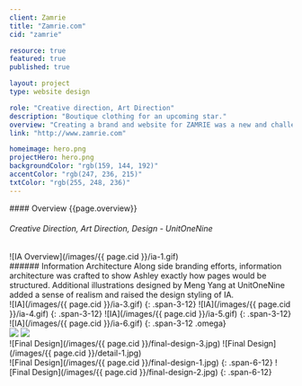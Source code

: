 ```yaml
---
client: Zamrie
title: "Zamrie.com"
cid: "zamrie"

resource: true
featured: true
published: true

layout: project
type: website design

role: "Creative direction, Art Direction"
description: "Boutique clothing for an upcoming star."
overview: "Creating a brand and website for ZAMRIE was a new and challenging task. The brand and site needed to represent Ashley’s stylings and simplicity while retaining her inspiration of bold modern looks.<br><br> The website was designed to feel elegant, sophisticated and retain a high-fashion appeal. I pulled inspiration from fashion editorials and employed various design patterns and styling that was both elegant without feeling too art nouveau."
link: "http://www.zamrie.com"

homeimage: hero.png
projectHero: hero.png
backgroundColor: "rgb(159, 144, 192)"
accentColor: "rgb(247, 236, 215)"
txtColor: "rgb(255, 248, 236)"  
---
```

<section class="overview">
#### Overview
{{page.overview}}

###### Creative Direction, Art Direction, Design - UnitOneNine
</section>

<section class="content--wide">
![IA Overview](/images/{{ page.cid }}/ia-1.gif)
</section>
<section class="content--copy">
###### Information Architecture
Along side branding efforts, information architecture was crafted to show Ashley exactly how pages would be structured. Additional illustrations designed by Meng Yang at UnitOneNine added a sense of realism and raised the design styling of IA.
</section>

<section class="content">
![IA](/images/{{ page.cid }}/ia-3.gif)
{: .span-3-12}
![IA](/images/{{ page.cid }}/ia-4.gif)
{: .span-3-12}
![IA](/images/{{ page.cid }}/ia-5.gif)
{: .span-3-12}
![IA](/images/{{ page.cid }}/ia-6.gif)
{: .span-3-12 .omega}
</section>

<section class="content--wide">
<div class="images-two">
<img src="/images/{{ page.cid }}/detail-2.jpg" data-jslghtbx>
<img src="/images/{{ page.cid }}/detail-3.jpg" data-jslghtbx>
</div>
</section>

<section class="content--wide">
![Final Design](/images/{{ page.cid }}/final-design-3.jpg)
![Final Design](/images/{{ page.cid }}/detail-1.jpg)
</section>

<section class="content">
![Final Design](/images/{{ page.cid }}/final-design-1.jpg)
{: .span-6-12}
![Final Design](/images/{{ page.cid }}/final-design-2.jpg)
{: .span-6-12}
</section>